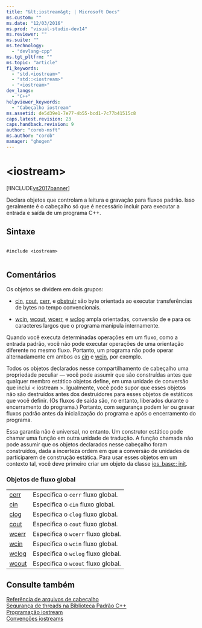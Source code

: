 ```yaml
---
title: "&lt;iostream&gt; | Microsoft Docs"
ms.custom: ""
ms.date: "12/03/2016"
ms.prod: "visual-studio-dev14"
ms.reviewer: ""
ms.suite: ""
ms.technology: 
  - "devlang-cpp"
ms.tgt_pltfrm: ""
ms.topic: "article"
f1_keywords: 
  - "std.<iostream>"
  - "std::<iostream>"
  - "<iostream>"
dev_langs: 
  - "C++"
helpviewer_keywords: 
  - "Cabeçalho iostream"
ms.assetid: de5d39e1-7e77-4b55-bcd1-7c77b41515c8
caps.latest.revision: 23
caps.handback.revision: 9
author: "corob-msft"
ms.author: "corob"
manager: "ghogen"
---
```

# &lt;iostream&gt;
[!INCLUDE[vs2017banner](../assembler/inline/includes/vs2017banner.md)]

Declara objetos que controlam a leitura e gravação para fluxos padrão.  Isso geralmente é o cabeçalho só que é necessário incluir para executar a entrada e saída de um programa C\+\+.  
  
## Sintaxe  
  
```  
  
#include <iostream>  
  
```  
  
## Comentários  
 Os objetos se dividem em dois grupos:  
  
-   [cin](../Topic/cin.md), [cout](../Topic/cout.md), [cerr](../Topic/cerr.md), e [obstruir](../Topic/clog.md) são byte orientada ao executar transferências de bytes no tempo convencionais.  
  
-   [wcin](../Topic/wcin.md), [wcout](../Topic/wcout.md), [wcerr](../Topic/wcerr.md), e [wclog](../Topic/wclog.md) ampla orientadas, conversão de e para os caracteres largos que o programa manipula internamente.  
  
 Quando você executa determinadas operações em um fluxo, como a entrada padrão, você não pode executar operações de uma orientação diferente no mesmo fluxo.  Portanto, um programa não pode operar alternadamente em ambos os [cin](../Topic/cin.md) e [wcin](../Topic/wcin.md), por exemplo.  
  
 Todos os objetos declarados nesse compartilhamento de cabeçalho uma propriedade peculiar — você pode assumir que são construídas antes que qualquer membro estático objetos define, em uma unidade de conversão que inclui \< iostream \>.  Igualmente, você pode supor que esses objetos não são destruídos antes dos destruidores para esses objetos de estáticos que você definir.  \(Os fluxos de saída são, no entanto, liberados durante o encerramento do programa.\) Portanto, com segurança podem ler ou gravar fluxos padrão antes da inicialização do programa e após o encerramento do programa.  
  
 Essa garantia não é universal, no entanto.  Um construtor estático pode chamar uma função em outra unidade de tradução.  A função chamada não pode assumir que os objetos declarados nesse cabeçalho foram construídos, dada a incerteza ordem em que a conversão de unidades de participarem de construção estática.  Para usar esses objetos em um contexto tal, você deve primeiro criar um objeto da classe [ios\_base:: init](../Topic/ios_base::Init.md).  
  
### Objetos de fluxo global  
  
|||  
|-|-|  
|[cerr](../Topic/cerr.md)|Especifica o `cerr` fluxo global.|  
|[cin](../Topic/cin.md)|Especifica o `cin` fluxo global.|  
|[clog](../Topic/clog.md)|Especifica o `clog` fluxo global.|  
|[cout](../Topic/cout.md)|Especifica o `cout` fluxo global.|  
|[wcerr](../Topic/wcerr.md)|Especifica o `wcerr` fluxo global.|  
|[wcin](../Topic/wcin.md)|Especifica o `wcin` fluxo global.|  
|[wclog](../Topic/wclog.md)|Especifica o `wclog` fluxo global.|  
|[wcout](../Topic/wcout.md)|Especifica o `wcout` fluxo global.|  
  
## Consulte também  
 [Referência de arquivos de cabeçalho](../standard-library/cpp-standard-library-header-files.md)   
 [Segurança de threads na Biblioteca Padrão C\+\+](../standard-library/thread-safety-in-the-cpp-standard-library.md)   
 [Programação iostream](../Topic/iostream%20Programming.md)   
 [Convenções iostreams](../standard-library/iostreams-conventions.md)